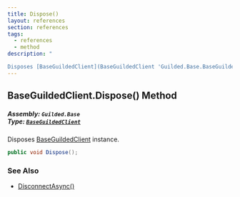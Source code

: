 ```yaml
---
title: Dispose()
layout: references
section: references
tags:
  - references
  - method
description: "

Disposes [BaseGuildedClient](BaseGuildedClient 'Guilded.Base.BaseGuildedClient') instance."
---
```


## BaseGuildedClient.Dispose() Method
##### **Assembly:** `Guilded.Base`<br/>**Type:** [`BaseGuildedClient`](BaseGuildedClient 'Guilded.Base.BaseGuildedClient')

Disposes [BaseGuildedClient](BaseGuildedClient 'Guilded.Base.BaseGuildedClient') instance.

```csharp
public void Dispose();
```

### See Also
- [DisconnectAsync()](BaseGuildedClient.DisconnectAsync() 'Guilded.Base.BaseGuildedClient.DisconnectAsync()')